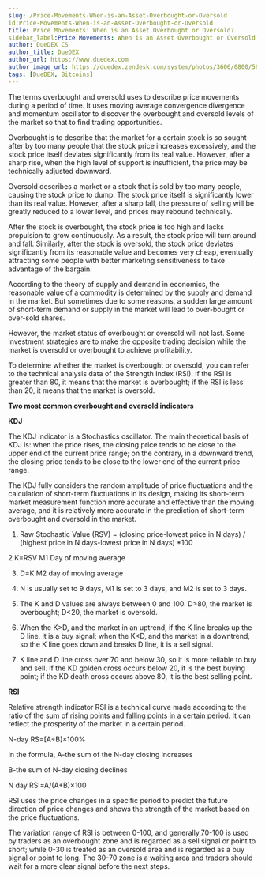 ```yaml
---
slug: /Price-Movements-When-is-an-Asset-Overbought-or-Oversold
id:Price-Movements-When-is-an-Asset-Overbought-or-Oversold
title: Price Movements: When is an Asset Overbought or Oversold?
sidebar_label:Price Movements: When is an Asset Overbought or Oversold?
author: DueDEX CS
author_title: DueDEX
author_url: https://www.duedex.com
author_image_url: https://duedex.zendesk.com/system/photos/3606/0800/5893/twitter4.png
tags: [DueDEX, Bitcoins]
---
```


The terms overbought and oversold uses to describe price movements during a period of time. It uses moving average convergence divergence and momentum oscillator to discover the overbought and oversold levels of the market so that to find trading opportunities.

<!--truncate-->


Overbought is to describe that the market for a certain stock is so sought after by too many people that the stock price increases excessively, and the stock price itself deviates significantly from its real value. However, after a sharp rise, when the high level of support is insufficient, the price may be technically adjusted downward.

Oversold describes a market or a stock that is sold by too many people, causing the stock price to dump. The stock price itself is significantly lower than its real value. However, after a sharp fall, the pressure of selling will be greatly reduced to a lower level, and prices may rebound technically.

After the stock is overbought, the stock price is too high and lacks propulsion to grow continuously. As a result, the stock price will turn around and fall. Similarly, after the stock is oversold, the stock price deviates significantly from its reasonable value and becomes very cheap, eventually attracting some people with better marketing sensitiveness to take advantage of the bargain.

According to the theory of supply and demand in economics, the reasonable value of a commodity is determined by the supply and demand in the market. But sometimes due to some reasons, a sudden large amount of short-term demand or supply in the market will lead to over-bought or over-sold shares.

However, the market status of overbought or oversold will not last. Some investment strategies are to make the opposite trading decision while the market is oversold or overbought to achieve profitability.

To determine whether the market is overbought or oversold, you can refer to the technical analysis data of the Strength Index (RSI). If the RSI is greater than 80, it means that the market is overbought; if the RSI is less than 20, it means that the market is oversold.

**Two most common overbought and oversold indicators**

**KDJ**

The KDJ indicator is a Stochastics oscillator. The main theoretical basis of KDJ is: when the price rises, the closing price tends to be close to the upper end of the current price range; on the contrary, in a downward trend, the closing price tends to be close to the lower end of the current price range.

The KDJ fully considers the random amplitude of price fluctuations and the calculation of short-term fluctuations in its design, making its short-term market measurement function more accurate and effective than the moving average, and it is relatively more accurate in the prediction of short-term overbought and oversold in the market.

1. Raw Stochastic Value (RSV) = (closing price-lowest price in N days) / (highest price in N days-lowest price in N days) *100

2.K=RSV M1 Day of moving average

3. D=K M2 day of moving average

4. N is usually set to 9 days, M1 is set to 3 days, and M2 is set to 3 days.

1. The K and D values are always between 0 and 100. D>80, the market is overbought; D<20, the market is oversold.

2. When the K>D, and the market in an uptrend, if the K line breaks up the D line, it is a buy signal; when the K<D, and the market in a downtrend, so the K line goes down and breaks D line, it is a sell signal.

3. K line and D line cross over 70 and below 30, so it is more reliable to buy and sell. If the KD golden cross occurs below 20, it is the best buying point; if the KD death cross occurs above 80, it is the best selling point.

**RSI**

Relative strength indicator RSI is a technical curve made according to the ratio of the sum of rising points and falling points in a certain period. It can reflect the prosperity of the market in a certain period.

N-day RS=[A÷B]×100%

In the formula, A-the sum of the N-day closing increases

B-the sum of N-day closing declines

N day RSI=A/(A+B)×100

RSI uses the price changes in a specific period to predict the future direction of price changes and shows the strength of the market based on the price fluctuations.

The variation range of RSI is between 0-100, and generally,70-100 is used by traders as an overbought zone and is regarded as a sell signal or point to short; while 0-30 is treated as an oversold area and is regarded as a buy signal or point to long. The 30-70 zone is a waiting area and traders should wait for a more clear signal before the next steps.

